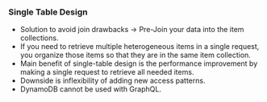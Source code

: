 ### Single Table Design

- Solution to avoid join drawbacks -> Pre-Join your data into the item collections.
- If you need to retrieve multiple heterogeneous items in a single request, you organize those items so that they are in the same item collection.
- Main benefit of single-table design is the performance improvement by making a single request to retrieve all needed items.
- Downside is inflexibility of adding new access patterns.
- DynamoDB cannot be used with GraphQL.